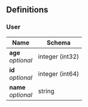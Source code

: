 
<a name="definitions"></a>
## Definitions

<a name="user"></a>
### User

|Name|Schema|
|---|---|
|**age**  <br>*optional*|integer (int32)|
|**id**  <br>*optional*|integer (int64)|
|**name**  <br>*optional*|string|



